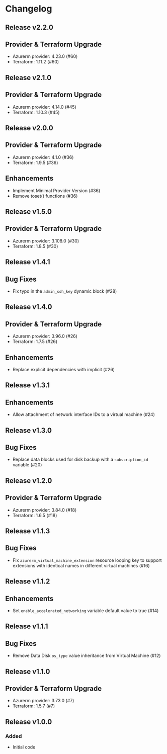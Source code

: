 # Changelog

## Release v2.2.0

## Provider & Terraform Upgrade
- Azurerm provider: 4.23.0 (#60)
- Terraform: 1.11.2 (#60)
   
## Release v2.1.0

## Provider & Terraform Upgrade
- Azurerm provider: 4.14.0 (#45)
- Terraform: 1.10.3 (#45)
   
## Release v2.0.0

## Provider & Terraform Upgrade
- Azurerm provider: 4.1.0 (#36)
- Terraform: 1.9.5 (#36)
## Enhancements
- Implement Minimal Provider Version (#36)
- Remove toset() functions (#36)
   
## Release v1.5.0

## Provider & Terraform Upgrade
- Azurerm provider: 3.108.0 (#30)
- Terraform: 1.8.5 (#30)
   
## Release v1.4.1

## Bug Fixes

- Fix typo in the `admin_ssh_key` dynamic block (#28)



   
## Release v1.4.0

## Provider & Terraform Upgrade

- Azurerm provider: 3.96.0 (#26)
- Terraform: 1.7.5 (#26)

## Enhancements

- Replace explicit dependencies with implicit (#26)
   
## Release v1.3.1

## Enhancements

- Allow attachment of network interface IDs to a virtual machine (#24)


   
## Release v1.3.0

## Bug Fixes

- Replace data blocks used for disk backup with a `subscription_id` variable (#20)



   
## Release v1.2.0

## Provider & Terraform Upgrade
- Azurerm provider: 3.84.0 (#18)
- Terraform: 1.6.5 (#18)
   
## Release v1.1.3

## Bug Fixes

- Fix `azurerm_virtual_machine_extension` resource looping key to support extensions with identical names in different virtual machines (#16)



   
## Release v1.1.2

## Enhancements

- Set `enable_accelerated_networking` variable default value to true (#14)


   
## Release v1.1.1

## Bug Fixes

- Remove Data Disk `os_type` value inheritance from Virtual Machine (#12)



   
## Release v1.1.0

## Provider & Terraform Upgrade
- Azurerm provider: 3.73.0 (#7)
- Terraform: 1.5.7 (#7)
   
## Release v1.0.0

### Added
- Initial code

   